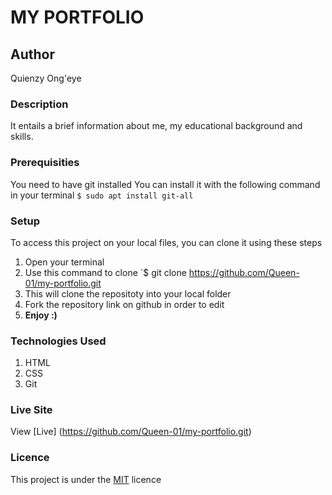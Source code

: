 # MY PORTFOLIO
## Author
Quienzy Ong'eye
### Description
It entails a brief information about me, my educational background and skills.
### Prerequisities
You need to have git installed
You can install it with the following command in your terminal
`$ sudo apt install git-all`
### Setup
To access this project on your local files, you can clone it using these steps
1. Open your terminal
1. Use this command to clone `$ git clone https://github.com/Queen-01/my-portfolio.git
1. This will clone the repositoty into your local folder
1. Fork the repository link on github in order to edit
1. __Enjoy :)__
### Technologies Used
1. HTML
1. CSS
1. Git
### Live Site
View [Live] (https://github.com/Queen-01/my-portfolio.git)
### Licence
This project is under the  [MIT](LICENSE) licence
